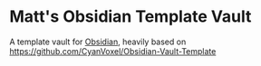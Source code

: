 # Matt's Obsidian Template Vault

A template vault for [Obsidian](https://obsidian.md/), heavily based on https://github.com/CyanVoxel/Obsidian-Vault-Template